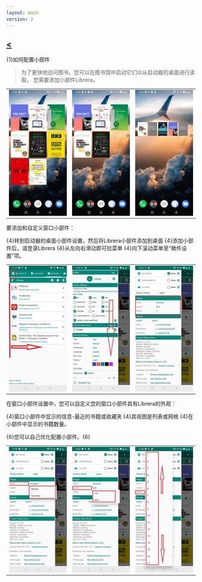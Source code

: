 ```yaml
---
layout: main
version: 2
---
```

[<](/wiki/faq)
---
{1}如何配置小部件

>为了更快地访问图书，您可以在图书馆中启动它们以从启动器的桌面进行读取，
您需要添加小部件Librera。


||||
|-|-|-|
|![](6.jpg)|![](9.jpg)|![](10.jpg)|


要添加和自定义窗口小部件：

{4}转到启动器的桌面小部件设置，然后将Librera小部件添加到桌面
{4}添加小部件后，请登录Librera
{4}从左向右滑动即可拉菜单
{4}向下滚动菜单至“微件设置”项。

||||
|-|-|-|
|![](20.jpg)|![](21.jpg)|![](22.jpg)|

在窗口小部件设置中，您可以自定义您的窗口小部件具有Librera的外观：

{4}窗口小部件中显示的信息-最近的书籍或收藏夹
{4}其视图是列表或网格
{4}在小部件中显示的书籍数量。

{6}您可以自己优化配置小部件。{6}

||||
|-|-|-|
|![](2.jpg)|![](3.jpg)|![](4.jpg)|


